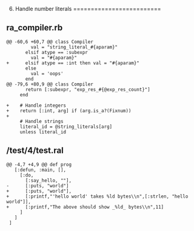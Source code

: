 6. Handle number literals
=========================

ra_compiler.rb
--------------

```
@@ -60,6 +60,7 @@ class Compiler
         val = "string_literal_#{aparam}"
       elsif atype == :subexpr
         val = "#{aparam}"
+      elsif atype == :int then val = "#{aparam}"
       else
         val = 'oops'
       end
@@ -79,6 +80,9 @@ class Compiler
       return [:subexpr, "exp_res_#{@exp_res_count}"]
     end
 
+    # Handle integers
+    return [:int, arg] if (arg.is_a?(Fixnum))
+
     # Handle strings
     literal_id = @string_literals[arg]
     unless literal_id
```

/test/4/test.ral
----------------

```
@@ -4,7 +4,9 @@ def prog
   [:defun, :main, [],
     [:do,
       [:say_hello, ""],
-      [:puts, "world"]
+      [:puts, "world"],
+      [:printf,"'hello world' takes %ld bytes\\n",[:strlen, "hello world"]],
+      [:printf,"The above should show _%ld_ bytes\\n",11]
     ]
   ]
 ]
```

